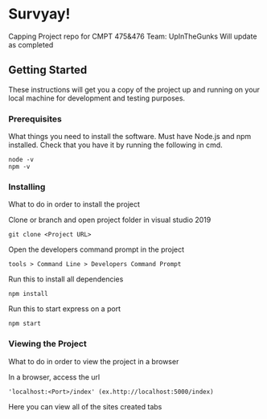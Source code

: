 # Survyay!

Capping Project repo for CMPT 475&476 
Team: UpInTheGunks
Will update as completed

## Getting Started

These instructions will get you a copy of the project up and running on your local machine for development and testing purposes.

### Prerequisites

What things you need to install the software. Must have Node.js and npm installed. Check that you have it by running the following in cmd.
```
node -v
npm -v
```

### Installing

What to do in order to install the project

Clone or branch and open project folder in visual studio 2019

```
git clone <Project URL>
```

Open the developers command prompt in the project

```
tools > Command Line > Developers Command Prompt
```
Run this to install all dependencies

```
npm install
```
Run this to start express on a port

```
npm start
```
### Viewing the Project

What to do in order to view the project in a browser 

In a browser, access the url

```
'localhost:<Port>/index' (ex.http://localhost:5000/index)
```

Here you can view all of the sites created tabs
